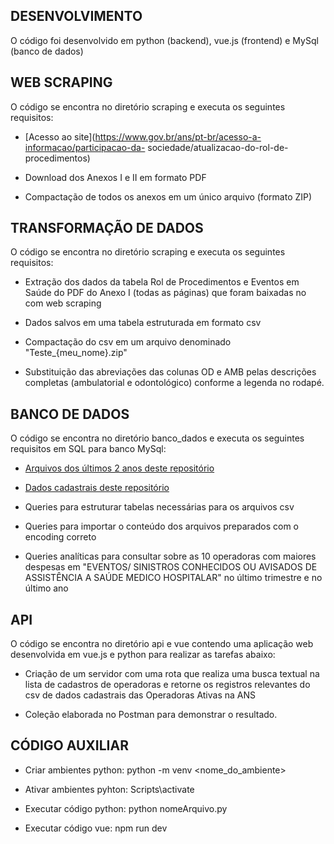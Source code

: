 ## DESENVOLVIMENTO

O código foi desenvolvido em python (backend), vue.js (frontend) e MySql (banco de dados)

## WEB SCRAPING

O código se encontra no diretório scraping e executa os seguintes requisitos:

- [Acesso ao site](https://www.gov.br/ans/pt-br/acesso-a-informacao/participacao-da-
sociedade/atualizacao-do-rol-de-procedimentos)

- Download dos Anexos I e II em formato PDF

- Compactação de todos os anexos em um único arquivo (formato ZIP)

## TRANSFORMAÇÃO DE DADOS

O código se encontra no diretório scraping e executa os seguintes requisitos:

- Extração dos dados da tabela Rol de Procedimentos e Eventos em Saúde do PDF do Anexo I (todas as páginas) que foram baixadas no com web scraping

- Dados salvos em uma tabela estruturada em formato csv

- Compactação do csv em um arquivo denominado "Teste_{meu_nome}.zip"

- Substituição das abreviações das colunas OD e AMB pelas descrições completas (ambulatorial e odontológico) conforme a legenda no rodapé.

## BANCO DE DADOS

O código se encontra no diretório banco_dados e executa os seguintes requisitos em SQL para banco MySql:

- [Arquivos dos últimos 2 anos deste repositório](https://dadosabertos.ans.gov.br/FTP/PDA/demonstracoes_contabeis/)

- [Dados cadastrais deste repositório](https://dadosabertos.ans.gov.br/FTP/PDA/operadoras_de_plano_de_saude_ativas/)

- Queries para estruturar tabelas necessárias para os arquivos csv

- Queries para importar o conteúdo dos arquivos preparados com o encoding correto

- Queries analíticas para consultar sobre as 10 operadoras com maiores despesas em "EVENTOS/ SINISTROS CONHECIDOS OU
AVISADOS DE ASSISTÊNCIA A SAÚDE MEDICO HOSPITALAR" no último trimestre e no último ano

## API 

O código se encontra no diretório api e vue contendo uma aplicação web desenvolvida em vue.js e python para realizar as
tarefas abaixo:

- Criação de um servidor com uma rota que realiza uma busca textual na lista de cadastros de operadoras e retorne os registros relevantes do csv de dados cadastrais das Operadoras Ativas na ANS

- Coleção elaborada no Postman para demonstrar o resultado.

## CÓDIGO AUXILIAR

- Criar ambientes python: python -m venv <nome_do_ambiente>

- Ativar ambientes pyhton: Scripts\activate

- Executar código python: python nomeArquivo.py

- Executar código vue: npm run dev
